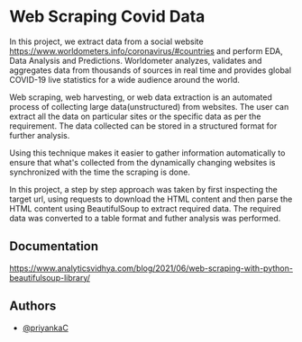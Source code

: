 
# Web Scraping Covid Data 

In this project, we extract data from a social website  https://www.worldometers.info/coronavirus/#countries and perform EDA, Data Analysis and Predictions. Worldometer analyzes, validates and aggregates data from thousands of sources in real time and provides global COVID-19 live statistics for a wide audience around the world.

 


Web scraping, web harvesting, or web data extraction is an automated process of collecting large data(unstructured) from websites. The user can extract all the data on particular sites or the specific data as per the requirement. The data collected can be stored in a structured format for further analysis.

Using this technique makes it easier to gather information automatically to ensure that what's collected from the dynamically changing websites is synchronized with the time the scraping is done.

In this project, a step by step approach was taken by first inspecting the target url, using requests to download the HTML content and then parse the HTML content using BeautifulSoup to extract required data. The required data was converted to a table format and futher analysis was performed.






## Documentation

https://www.analyticsvidhya.com/blog/2021/06/web-scraping-with-python-beautifulsoup-library/


## Authors

- [@priyankaC](https://github.com/Priyanka0606)

